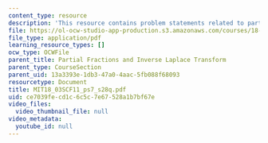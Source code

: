 ```yaml
---
content_type: resource
description: 'This resource contains problem statements related to partial fractions. '
file: https://ol-ocw-studio-app-production.s3.amazonaws.com/courses/18-03sc-differential-equations-fall-2011/ce7039fecd1c6c5c7e67528a1b7bf67e_MIT18_03SCF11_ps7_s28q.pdf
file_type: application/pdf
learning_resource_types: []
ocw_type: OCWFile
parent_title: Partial Fractions and Inverse Laplace Transform
parent_type: CourseSection
parent_uid: 13a3393e-1db3-47a0-4aac-5fb088f68093
resourcetype: Document
title: MIT18_03SCF11_ps7_s28q.pdf
uid: ce7039fe-cd1c-6c5c-7e67-528a1b7bf67e
video_files:
  video_thumbnail_file: null
video_metadata:
  youtube_id: null
---
```

